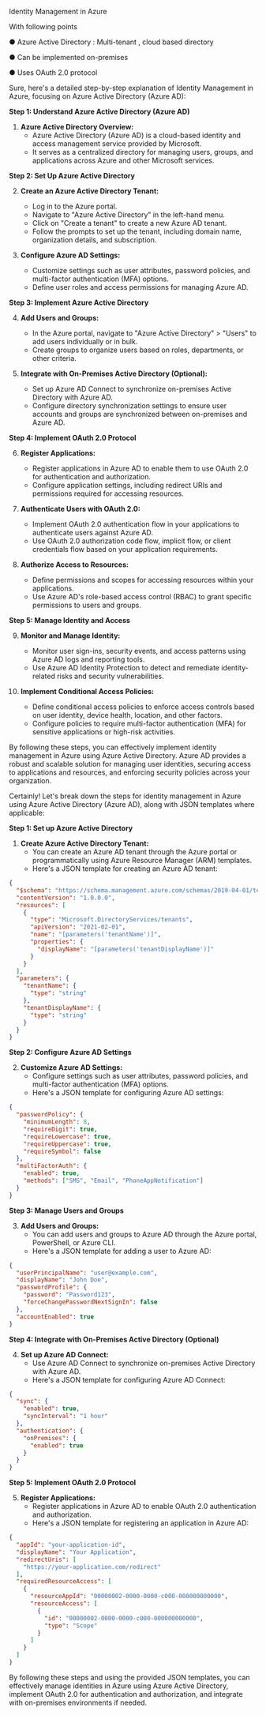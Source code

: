 Identity Management in Azure

With following points

●	Azure Active Directory : Multi-tenant , cloud based directory

●	Can be implemented on-premises



●	Uses OAuth 2.0 protocol





Sure, here's a detailed step-by-step explanation of Identity Management in Azure, focusing on Azure Active Directory (Azure AD):

**Step 1: Understand Azure Active Directory (Azure AD)**

1. **Azure Active Directory Overview:**
   - Azure Active Directory (Azure AD) is a cloud-based identity and access management service provided by Microsoft.
   - It serves as a centralized directory for managing users, groups, and applications across Azure and other Microsoft services.

**Step 2: Set Up Azure Active Directory**

2. **Create an Azure Active Directory Tenant:**
   - Log in to the Azure portal.
   - Navigate to "Azure Active Directory" in the left-hand menu.
   - Click on "Create a tenant" to create a new Azure AD tenant.
   - Follow the prompts to set up the tenant, including domain name, organization details, and subscription.

3. **Configure Azure AD Settings:**
   - Customize settings such as user attributes, password policies, and multi-factor authentication (MFA) options.
   - Define user roles and access permissions for managing Azure AD.

**Step 3: Implement Azure Active Directory**

4. **Add Users and Groups:**
   - In the Azure portal, navigate to "Azure Active Directory" > "Users" to add users individually or in bulk.
   - Create groups to organize users based on roles, departments, or other criteria.

5. **Integrate with On-Premises Active Directory (Optional):**
   - Set up Azure AD Connect to synchronize on-premises Active Directory with Azure AD.
   - Configure directory synchronization settings to ensure user accounts and groups are synchronized between on-premises and Azure AD.

**Step 4: Implement OAuth 2.0 Protocol**

6. **Register Applications:**
   - Register applications in Azure AD to enable them to use OAuth 2.0 for authentication and authorization.
   - Configure application settings, including redirect URIs and permissions required for accessing resources.

7. **Authenticate Users with OAuth 2.0:**
   - Implement OAuth 2.0 authentication flow in your applications to authenticate users against Azure AD.
   - Use OAuth 2.0 authorization code flow, implicit flow, or client credentials flow based on your application requirements.

8. **Authorize Access to Resources:**
   - Define permissions and scopes for accessing resources within your applications.
   - Use Azure AD's role-based access control (RBAC) to grant specific permissions to users and groups.

**Step 5: Manage Identity and Access**

9. **Monitor and Manage Identity:**
   - Monitor user sign-ins, security events, and access patterns using Azure AD logs and reporting tools.
   - Use Azure AD Identity Protection to detect and remediate identity-related risks and security vulnerabilities.

10. **Implement Conditional Access Policies:**
    - Define conditional access policies to enforce access controls based on user identity, device health, location, and other factors.
    - Configure policies to require multi-factor authentication (MFA) for sensitive applications or high-risk activities.

By following these steps, you can effectively implement identity management in Azure using Azure Active Directory. Azure AD provides a robust and scalable solution for managing user identities, securing access to applications and resources, and enforcing security policies across your organization.

Certainly! Let's break down the steps for identity management in Azure using Azure Active Directory (Azure AD), along with JSON templates where applicable:

**Step 1: Set up Azure Active Directory**

1. **Create Azure Active Directory Tenant:**
   - You can create an Azure AD tenant through the Azure portal or programmatically using Azure Resource Manager (ARM) templates.
   - Here's a JSON template for creating an Azure AD tenant:
   
```json
{
  "$schema": "https://schema.management.azure.com/schemas/2019-04-01/tenantDeploymentTemplate.json#",
  "contentVersion": "1.0.0.0",
  "resources": [
    {
      "type": "Microsoft.DirectoryServices/tenants",
      "apiVersion": "2021-02-01",
      "name": "[parameters('tenantName')]",
      "properties": {
        "displayName": "[parameters('tenantDisplayName')]"
      }
    }
  ],
  "parameters": {
    "tenantName": {
      "type": "string"
    },
    "tenantDisplayName": {
      "type": "string"
    }
  }
}
```

**Step 2: Configure Azure AD Settings**

2. **Customize Azure AD Settings:**
   - Configure settings such as user attributes, password policies, and multi-factor authentication (MFA) options.
   - Here's a JSON template for configuring Azure AD settings:

```json
{
  "passwordPolicy": {
    "minimumLength": 8,
    "requireDigit": true,
    "requireLowercase": true,
    "requireUppercase": true,
    "requireSymbol": false
  },
  "multiFactorAuth": {
    "enabled": true,
    "methods": ["SMS", "Email", "PhoneAppNotification"]
  }
}
```

**Step 3: Manage Users and Groups**

3. **Add Users and Groups:**
   - You can add users and groups to Azure AD through the Azure portal, PowerShell, or Azure CLI.
   - Here's a JSON template for adding a user to Azure AD:

```json
{
  "userPrincipalName": "user@example.com",
  "displayName": "John Doe",
  "passwordProfile": {
    "password": "Password123",
    "forceChangePasswordNextSignIn": false
  },
  "accountEnabled": true
}
```

**Step 4: Integrate with On-Premises Active Directory (Optional)**

4. **Set up Azure AD Connect:**
   - Use Azure AD Connect to synchronize on-premises Active Directory with Azure AD.
   - Here's a JSON template for configuring Azure AD Connect:

```json
{
  "sync": {
    "enabled": true,
    "syncInterval": "1 hour"
  },
  "authentication": {
    "onPremises": {
      "enabled": true
    }
  }
}
```

**Step 5: Implement OAuth 2.0 Protocol**

5. **Register Applications:**
   - Register applications in Azure AD to enable OAuth 2.0 authentication and authorization.
   - Here's a JSON template for registering an application in Azure AD:

```json
{
  "appId": "your-application-id",
  "displayName": "Your Application",
  "redirectUris": [
    "https://your-application.com/redirect"
  ],
  "requiredResourceAccess": [
    {
      "resourceAppId": "00000002-0000-0000-c000-000000000000",
      "resourceAccess": [
        {
          "id": "00000002-0000-0000-c000-000000000000",
          "type": "Scope"
        }
      ]
    }
  ]
}
```

By following these steps and using the provided JSON templates, you can effectively manage identities in Azure using Azure Active Directory, implement OAuth 2.0 for authentication and authorization, and integrate with on-premises environments if needed.
